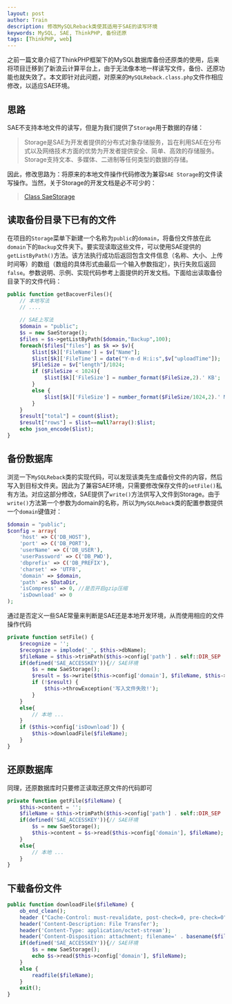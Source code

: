 ```yaml
---
layout: post
author: Train
description: 修改MySQLReback类使其适用于SAE的读写环境
keywords: MySQL, SAE, ThinkPHP, 备份还原
tags: [ThinkPHP, web]
---
```


之前一篇文章介绍了ThinkPHP框架下的MySQL数据库备份还原类的使用，后来将项目迁移到了新浪云计算平台上，由于无法像本地一样读写文件，备份、还原功能也就失效了。本文即针对此问题，对原来的`MySQLReback.class.php`文件作相应修改，以适应SAE环境。

## 思路

SAE不支持本地文件的读写，但是为我们提供了`Storage`用于数据的存储：

> Storage是SAE为开发者提供的分布式对象存储服务，旨在利用SAE在分布式以及网络技术方面的优势为开发者提供安全、简单、高效的存储服务。Storage支持文本、多媒体、二进制等任何类型的数据的存储。
 
因此，修改思路为：将原来的本地文件操作代码修改为兼容`SAE Storage`的文件读写操作。当然，关于Storage的开发文档是必不可少的：

> [Class SaeStorage](http://apidoc.sinaapp.com/class-SaeStorage.html)

## 读取备份目录下已有的文件

在项目的`Storage`菜单下新建一个名称为`public`的`domain`，将备份文件放在此`domain`下的`Backup`文件夹下。要实现读取这些文件，可以使用SAE提供的`getListByPath()`方法。该方法执行成功后返回包含文件信息（名称、大小、上传时间等）的数组（数组的具体形式由最后一个输入参数指定），执行失败后返回`false`。参数说明、示例、实现代码参考上面提供的开发文档。下面给出读取备份目录下的文件代码：

```php
public function getBacoverFiles(){        
    // 本地写法
    // ....
 
    // SAE上写法
    $domain = "public";
    $s = new SaeStorage();
    $files = $s->getListByPath($domain,"Backup",100);
    foreach($files["files"] as $k => $v){
        $list[$k]['FileName'] = $v["Name"];
        $list[$k]['FileTime'] = date("Y-m-d H:i:s",$v["uploadTime"]);
        $FileSize = $v["length"]/1024;
        if ($FileSize < 1024){
            $list[$k]['FileSize'] = number_format($FileSize,2).' KB';
        }
        else {
            $list[$k]['FileSize'] = number_format($FileSize/1024,2).' MB';
        }
    }
    $result["total"] = count($list);
    $result["rows"] = $list==null?array():$list;
    echo json_encode($list);
}
```

## 备份数据库

浏览一下`MySQLReback`类的实现代码，可以发现该类先生成备份文件的内容，然后写入到目标文件夹。因此为了兼容SAE环境，只需要修改保存文件的`setFile()`私有方法。对应这部分修改，SAE提供了`write()`方法供写入文件到Storage。由于`write()`方法第一个参数为domain的名称，所以为`MySQLReback`类的配置参数提供一个`domain`键值对：

```php
$domain = "public";
$config = array(
    'host' => C('DB_HOST'),
    'port' => C('DB_PORT'),
    'userName' => C('DB_USER'),
    'userPassword' => C('DB_PWD'),
    'dbprefix' => C('DB_PREFIX'),
    'charset' => 'UTF8',
    'domain' => $domain,
    'path' => $DataDir,
    'isCompress' => 0, //是否开启gzip压缩
    'isDownload' => 0  
);
```

通过是否定义一些SAE常量来判断是SAE还是本地开发环境，从而使用相应的文件操作代码

```php
private function setFile() {
    $recognize = '';
    $recognize = implode('_', $this->dbName);
    $fileName = $this->trimPath($this->config['path'] . self::DIR_SEP . $recognize.'_'.date('YmdHis') . '_' . mt_rand(100000000,999999999) .'.sql');        
    if(defined('SAE_ACCESSKEY')){// SAE环境
        $s = new SaeStorage();
        $result = $s->write($this->config['domain'], $fileName, $this->content);
        if (!$result) {
            $this->throwException('写入文件失败!');
        }
    }
    else{  
        // 本地 ...    
    }            
    if ($this->config['isDownload']) {
        $this->downloadFile($fileName);
    }
}
```

## 还原数据库

同理，还原数据库时只要修正读取还原文件的代码即可

```php
private function getFile($fileName) {
    $this->content = '';
    $fileName = $this->trimPath($this->config['path'] . self::DIR_SEP .$fileName);
    if(defined('SAE_ACCESSKEY')){// SAE环境
        $s = new SaeStorage();
        $this->content = $s->read($this->config['domain'], $fileName);
    }
    else{
        // 本地 ...
    }            
}
```

## 下载备份文件

```php
public function downloadFile($fileName) {
    ob_end_clean();
    header ("Cache-Control: must-revalidate, post-check=0, pre-check=0");
    header('Content-Description: File Transfer');
    header('Content-Type: application/octet-stream');
    header('Content-Disposition: attachment; filename=' . basename($fileName));
    if(defined('SAE_ACCESSKEY')){// SAE环境
        $s = new SaeStorage();
        echo $s->read($this->config['domain'], $fileName);
    }
    else {
        readfile($fileName);
    }
    exit();
}
```

